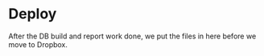 # Deploy

After the DB build and report work done, we put the files in here before we move to Dropbox.

